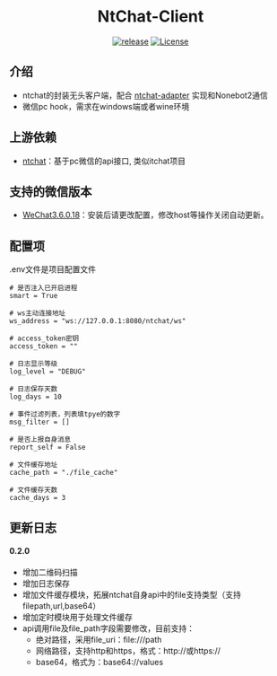 <h1 align="center">NtChat-Client</h1>

<p align="center">
	<a href="https://github.com/JustUndertaker/ntchat-client/releases"><img src="https://img.shields.io/badge/release-0.1.0-blue.svg?" alt="release"></a>
    <a href="https://opensource.org/licenses/MIT"><img src="https://img.shields.io/badge/License-MIT-brightgreen.svg?" alt="License"></a>
</p>

## 介绍

- ntchat的封装无头客户端，配合 [ntchat-adapter](https://github.com/JustUndertaker/adapter-ntchat) 实现和Nonebot2通信
- 微信pc hook，需求在windows端或者wine环境

## 上游依赖

- [ntchat](https://github.com/smallevilbeast/ntchat)：基于pc微信的api接口, 类似itchat项目

## 支持的微信版本

- [WeChat3.6.0.18](https://github.com/tom-snow/wechat-windows-versions/releases/download/v3.6.0.18/WeChatSetup-3.6.0.18.exe)：安装后请更改配置，修改host等操作关闭自动更新。

## 配置项

.env文件是项目配置文件

```dotenv
# 是否注入已开启进程
smart = True

# ws主动连接地址
ws_address = "ws://127.0.0.1:8080/ntchat/ws"

# access_token密钥
access_token = ""

# 日志显示等级
log_level = "DEBUG"

# 日志保存天数
log_days = 10

# 事件过滤列表，列表填tpye的数字
msg_filter = []

# 是否上报自身消息
report_self = False

# 文件缓存地址
cache_path = "./file_cache"

# 文件缓存天数
cache_days = 3
```

## 更新日志

#### 0.2.0

- 增加二维码扫描
- 增加日志保存
- 增加文件缓存模块，拓展ntchat自身api中的file支持类型（支持filepath,url,base64）
- 增加定时模块用于处理文件缓存
- api调用file及file_path字段需要修改，目前支持：
  - 绝对路径，采用file_uri：file:///path
  - 网络路径，支持http和https，格式：http://或https://
  - base64，格式为：base64://values

